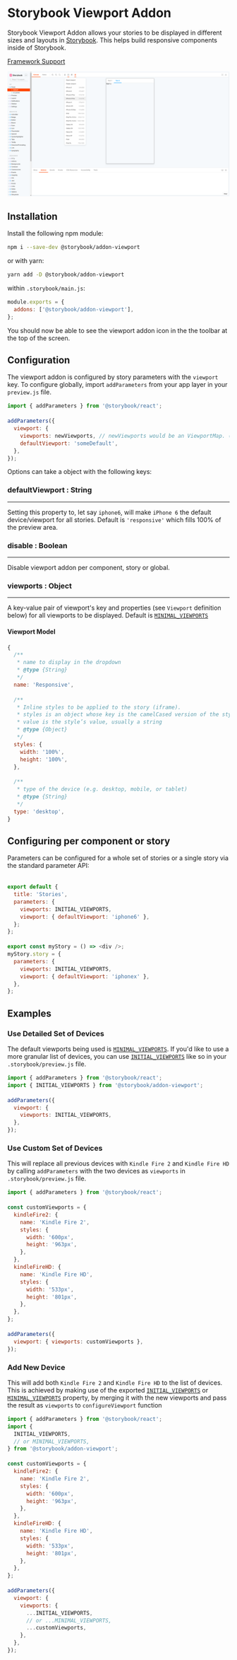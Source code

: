 # Storybook Viewport Addon

Storybook Viewport Addon allows your stories to be displayed in different sizes and layouts in [Storybook](https://storybook.js.org). This helps build responsive components inside of Storybook.

[Framework Support](https://github.com/storybookjs/storybook/blob/master/ADDONS_SUPPORT.md)

![Screenshot](https://github.com/storybookjs/storybook/blob/master/addons/viewport/docs/viewport.png)

## Installation

Install the following npm module:

```sh
npm i --save-dev @storybook/addon-viewport
```

or with yarn:

```sh
yarn add -D @storybook/addon-viewport
```

within `.storybook/main.js`:

```js
module.exports = {
  addons: ['@storybook/addon-viewport'],
};
```

You should now be able to see the viewport addon icon in the the toolbar at the top of the screen.

## Configuration

The viewport addon is configured by story parameters with the `viewport` key. To configure globally, import `addParameters` from your app layer in your `preview.js` file.

```js
import { addParameters } from '@storybook/react';

addParameters({
  viewport: {
    viewports: newViewports, // newViewports would be an ViewportMap. (see below for examples)
    defaultViewport: 'someDefault',
  },
});
```

Options can take a object with the following keys:

### defaultViewport : String

---

Setting this property to, let say `iphone6`, will make `iPhone 6` the default device/viewport for all stories. Default is `'responsive'` which fills 100% of the preview area.

### disable : Boolean

---

Disable viewport addon per component, story or global.

### viewports : Object

---

A key-value pair of viewport's key and properties (see `Viewport` definition below) for all viewports to be displayed. Default is [`MINIMAL_VIEWPORTS`](src/defaults.ts)

#### Viewport Model

```js
{
  /**
   * name to display in the dropdown
   * @type {String}
   */
  name: 'Responsive',

  /**
   * Inline styles to be applied to the story (iframe).
   * styles is an object whose key is the camelCased version of the style name, and whose
   * value is the style’s value, usually a string
   * @type {Object}
   */
  styles: {
    width: '100%',
    height: '100%',
  },

  /**
   * type of the device (e.g. desktop, mobile, or tablet)
   * @type {String}
   */
  type: 'desktop',
}
```

## Configuring per component or story

Parameters can be configured for a whole set of stories or a single story via the standard parameter API:

```js

export default {
  title: 'Stories',
  parameters: {
    viewports: INITIAL_VIEWPORTS,
    viewport: { defaultViewport: 'iphone6' },
  };
};

export const myStory = () => <div />;
myStory.story = {
  parameters: {
    viewports: INITIAL_VIEWPORTS,
    viewport: { defaultViewport: 'iphonex' },
  },
};
```

## Examples

### Use Detailed Set of Devices

The default viewports being used is [`MINIMAL_VIEWPORTS`](src/defaults.ts). If you'd like to use a more granular list of devices, you can use [`INITIAL_VIEWPORTS`](src/defaults.ts) like so in your `.storybook/preview.js` file.

```js
import { addParameters } from '@storybook/react';
import { INITIAL_VIEWPORTS } from '@storybook/addon-viewport';

addParameters({
  viewport: {
    viewports: INITIAL_VIEWPORTS,
  },
});
```

### Use Custom Set of Devices

This will replace all previous devices with `Kindle Fire 2` and `Kindle Fire HD` by calling `addParameters` with the two devices as `viewports` in `.storybook/preview.js` file.

```js
import { addParameters } from '@storybook/react';

const customViewports = {
  kindleFire2: {
    name: 'Kindle Fire 2',
    styles: {
      width: '600px',
      height: '963px',
    },
  },
  kindleFireHD: {
    name: 'Kindle Fire HD',
    styles: {
      width: '533px',
      height: '801px',
    },
  },
};

addParameters({
  viewport: { viewports: customViewports },
});
```

### Add New Device

This will add both `Kindle Fire 2` and `Kindle Fire HD` to the list of devices. This is achieved by making use of the exported [`INITIAL_VIEWPORTS`](src/defaults.ts) or [`MINIMAL_VIEWPORTS`](src/defaults.ts) property, by merging it with the new viewports and pass the result as `viewports` to `configureViewport` function

```js
import { addParameters } from '@storybook/react';
import {
  INITIAL_VIEWPORTS,
  // or MINIMAL_VIEWPORTS,
} from '@storybook/addon-viewport';

const customViewports = {
  kindleFire2: {
    name: 'Kindle Fire 2',
    styles: {
      width: '600px',
      height: '963px',
    },
  },
  kindleFireHD: {
    name: 'Kindle Fire HD',
    styles: {
      width: '533px',
      height: '801px',
    },
  },
};

addParameters({
  viewport: {
    viewports: {
      ...INITIAL_VIEWPORTS,
      // or ...MINIMAL_VIEWPORTS,
      ...customViewports,
    },
  },
});
```
